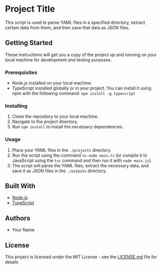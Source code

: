 # Project Title

This script is used to parse YAML files in a specified directory, extract certain data from them, and then save that data as JSON files.

## Getting Started

These instructions will get you a copy of the project up and running on your local machine for development and testing purposes.

### Prerequisites

- Node.js installed on your local machine.
- TypeScript installed globally or in your project. You can install it using npm with the following command: `npm install -g typescript`

### Installing

1. Clone the repository to your local machine.
2. Navigate to the project directory.
3. Run `npm install` to install the necessary dependencies.

### Usage

1. Place your YAML files in the `./projects` directory.
2. Run the script using the command `ts-node main.ts` (or compile it to JavaScript using the `tsc` command and then run it with `node main.js`).
3. The script will parse the YAML files, extract the necessary data, and save it as JSON files in the `./outputs` directory.

## Built With

- [Node.js](https://nodejs.org/)
- [TypeScript](https://www.typescriptlang.org/)

## Authors

- Your Name

## License

This project is licensed under the MIT License - see the [LICENSE.md](LICENSE.md) file for details
